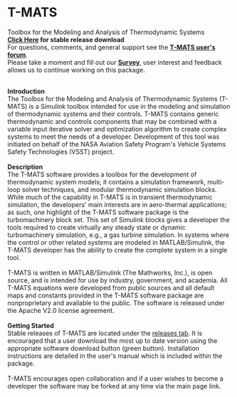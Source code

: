 T-MATS
==========

Toolbox for the Modeling and Analysis of Thermodynamic Systems <br>
<meta name="keywords" content="T-MATS, TMATS, Control System, Numerical Methods, Newton-Raphson, Jacobian Calculation, Propulsion, Aircraft Engine, Jet, Turbofan, Turbojet, Compressor, Turbine, Nozzle, Inlet, open source, simulation, modeling, NASA, thermodynamics, turbomachinery, MATLAB, Simulink, jet, engine,  etc.">
<meta name="google-site-verification" content="nqMigEmX-6lqKvj4sewxDamtZEXHEvE1VfzjVRZoJ40" />
<b> <a href= "https://github.com/nasa/T-MATS/releases" >Click Here</a> for stable release download</b> <br>
For questions, comments, and general support see the <b> <a href= "https://groups.google.com/forum/#!forum/t-mats-user-group" >T-MATS user's forum</a></b>. <br>
Please take a moment and fill out our <b> <a href= "https://docs.google.com/forms/d/1cjcCyOKZpV49-gsdGGaKHUsZ2c2fKX5mwkKrntt60Eo/viewform?usp=send_form" >Survey</a></b>, user interest and feedback allows us to continue working on this package.<br><br>

<b>Introduction</b> <br>
The Toolbox for the Modeling and Analysis of Thermodynamic Systems (T-MATS) 
is a Simulink toolbox intended for use in the modeling and simulation of thermodynamic 
systems and their controls. T-MATS contains generic thermodynamic and controls 
components that may be combined with a variable input iterative solver and optimization 
algorithm to create complex systems to meet the needs of a developer. Development of this tool
was initiated on behalf of the NASA Aviation Safety Program's Vehicle Systems Safety Technologies
(VSST) project.
<br><br>
<b>Description</b> <br>
The T-MATS software provides a toolbox for the development of thermodynamic 
system models; it contains a simulation framework, multi-loop solver techniques, and modular 
thermodynamic simulation blocks. While much of the capability in T-MATS is in transient 
thermodynamic simulation, the developers' main interests are in aero-thermal applications; 
as such, one highlight of the T-MATS software package is the turbomachinery block set. This 
set of Simulink blocks gives a developer the tools required to create virtually any steady 
state or dynamic turbomachinery simulation, e.g., a gas turbine simulation. In systems where 
the control or other related systems are modeled in MATLAB/Simulink, the T-MATS developer has 
the ability to create the complete system in a single tool.
<br><br>
T-MATS is written in MATLAB/Simulink (The Mathworks, Inc.), is open source, 
and is intended for use by industry, government, and academia. All T-MATS equations 
were developed from public sources and all default maps and constants provided in the 
T-MATS software package are nonproprietary and available to the public. The software 
is released under the Apache V2.0 license agreement. 
<br><br>
<b>Getting Started</b> <br>
Stable releases of T-MATS are located under the <a href= "https://github.com/nasa/T-MATS/releases" >releases tab</a>. It is encouraged that a user
download the most up to date version using the appropriate software download button (green button). 
Installation instructions are detailed in the user's manual which is included within the package. 
<br><br>
T-MATS encourages open collaboration and if a user wishes to become a developer the software 
may be forked at any time via the main page link.
